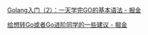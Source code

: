 [Golang入门（2）：一天学完GO的基本语法 - 掘金](https://juejin.cn/post/6844904117450571790?searchId=20231025152038FCB5D07722B242B3BC2D)

[给想转Go或者Go进阶同学的一些建议 - 掘金](https://juejin.cn/post/7147939014870302756?searchId=20231025152038FCB5D07722B242B3BC2D)